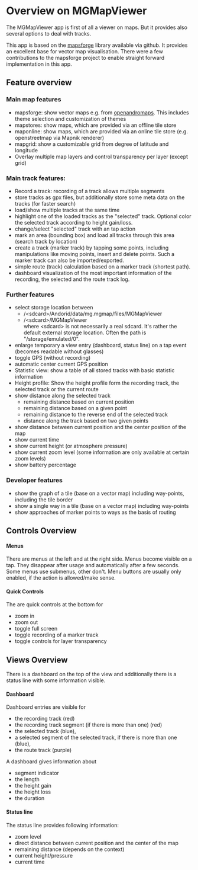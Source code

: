 # Overview on MGMapViewer

The MGMapViewer app is first of all a viewer on maps. But it provides also several options
to deal with tracks. 

This app is based on the [mapsforge](https://github.com/mapsforge/mapsforge) library available via github. 
It provides an excellent base for vector map visualisation. There were a few contributions to the mapsforge 
project to enable straight forward implementation in this app.

## Feature overview
 
### Main map features
- mapsforge: show vector maps e.g. from [openandromaps](https://www.openandromaps.org/). 
  This includes theme selection and customization of themes
- mapstores: show maps, which are provided via an offline tile store
- maponline: show maps, which are provided via an online tile store (e.g. openstreetmap via Mapnik renderer)
- mapgrid: show a customizable grid from degree of latitude and longitude
- Overlay multiple map layers and control transparency per layer (except grid)

### Main track features:
- Record a track: recording of a track allows multiple segments
- store tracks as gpx files, but additionally store some meta data on the tracks (for faster search)
- load/show multiple tracks at the same time
- highlight one of the loaded tracks as the "selected" track. Optional color the selected track according to height gain/loss.
- change/select "selected" track with an tap action 
- mark an area (bounding box) and load all tracks through this area (search track by location)
- create a track (marker track) by tapping some points, including manipulations like moving points, 
  insert and delete points. Such a marker track can also be imported/exported. 
- simple route (track) calculation based on a marker track (shortest path).
- dashboard visualization of the most important information of the recording, the selected and the route track log.

### Further features
- select storage location between 
    - /\<sdcard>/Andorid/data/mg.mgmap/files/MGMapViewer
    - /\<sdcard>/MGMapViewer  
  where \<sdcard> is not necessarily a real sdcard. It's rather the default external storage location. Often the path is "/storage/emulated/0".
- enlarge temporary a view entry (dashboard, status line) on a tap event (becomes readable without glasses)
- toggle GPS (without recording)
- automatic center current GPS position
- Statistic view: show a table of all stored tracks with basic statistic information
- Height profile: Show the height profile form the recording track, the selected track or the current route 
- show distance along the selected track 
  - remaining distance based on current position
  - remaining distance based on a given point
  - remaining distance to the reverse end of the selected track
  - distance along the track based on two given points
- show distance between current position and the center position of the map
- show current time
- show current height (or atmosphere pressure)
- show current zoom level (some information are only available at certain zoom levels)
- show battery percentage

### Developer features
- show the graph of a tile (base on a vector map) including way-points, including the tile border
- show a single way in a tile (base on a vector map) including way-points
- show approaches of marker points to ways as the basis of routing



## Controls Overview

#### Menus
There are menus at the left and at the right side. Menus become visible on a tap. 
They disappear after usage and automatically after a few seconds. Some menus use submenus, other don't.
Menu buttons are usually only enabled, if the action is allowed/make sense.

#### Quick Controls
The are quick controls at the bottom for 
- zoom in
- zoom out
- toggle full screen
- toggle recording of a marker track
- toggle controls for layer transparency
  
## Views Overview
There is a dashboard on the top of the view and additionally there is a status line with some 
information visible. 

#### Dashboard
Dashboard entries are visible for 
- the recording track (red)
- the recording track segment (if there is more than one) (red)
- the selected track (blue), 
- a selected segment of the selected track, if there is more than one (blue),
- the route track (purple)

A dashboard gives information about
- segment indicator
- the length
- the height gain
- the height loss
- the duration


#### Status line
The status line provides following information:
- zoom level
- direct distance between current position and the center of the map
- remaining distance (depends on the context)
- current height/pressure
- current time
 










